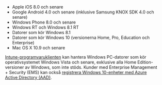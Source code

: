 
  - Apple iOS 8.0 och senare
  - Google Android 4.0 och senare (inklusive Samsung KNOX SDK 4.0 och senare)
  - Windows Phone 8.0 och senare
  - Windows RT och Windows 8.1 RT
  - Datorer som kör Windows 8.1
  - Datorer som kör Windows 10 (versionerna Home, Pro, Education och Enterprise)
  - Mac OS X 10.9 och senare

[Intune-programvaruklienten](/intune/deploy-use/manage-windows-pcs-with-microsoft-intune) kan hantera Windows PC-datorer som kör operativsystemet Windows Vista och senare, exklusive alla Home Edition-versioner av Windows, som inte stöds.  Kunder med Enterprise Management + Security (EMS) kan också [registrera Windows 10-enheter med Azure Active Directory (AAD)](set-up-windows-device-management-with-microsoft-intune.md#azure-active-directory-enrollment).


<!--HONumber=Sep16_HO2-->


